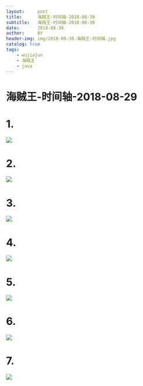 ```yaml
---
layout:     post
title:      海贼王-时间轴-2018-08-30
subtitle:   海贼王-时间轴-2018-08-30
date:       2018-08-30
author:     BY
header-img: img/2018-08-30-海贼王-时间轴.jpg
catalog: true
tags:
    - wujiajun
    - 海贼王
    - java
---
```


# 海贼王-时间轴-2018-08-29

# 1.
![](https://ws2.sinaimg.cn/large/006tNbRwgy1fuqqm0qgxzj30rs4uhx6p.jpg)
# 2.
![](https://ws4.sinaimg.cn/large/006tNbRwgy1fuqqmd1qb3j30rs4k27wh.jpg)
# 3.
![](https://ws1.sinaimg.cn/large/0069RVTdgy1furpnrq9xqj30rz4mohdt.jpg)
# 4.
![](https://ws3.sinaimg.cn/large/0069RVTdgy1furpooti1kj30rs4mo7wh.jpg)
# 5.
![](https://ws3.sinaimg.cn/large/0069RVTdgy1furpp0adycj30rs4mokjl.jpg)
# 6.
![](https://ws3.sinaimg.cn/large/0069RVTdgy1furppcllz7j30rs4moe81.jpg)
# 7.
![](https://ws1.sinaimg.cn/large/0069RVTdgy1furppsax2kj30rs4mox6p.jpg)
